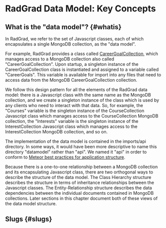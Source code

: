 # RadGrad Data Model: Key Concepts

## What is the "data model"? {#whatis}

In RadGrad, we refer to the set of Javascript classes, each of which encapsulates a single MongoDB collection, as the "data model". 

For example, RadGrad provides a class called [CareerGoalCollection](https://github.com/radgrad/radgrad/blob/master/app/imports/api/career/CareerGoalCollection.js), which manages access to a MongoDB collection also called "CareerGoalCollection".  Upon startup, a singleton instance of the CareerGoalCollection class is instantiated and assigned to a variable called "CareerGoals". This variable is available for import into any files that need to access data from the MongoDB CareerGoalCollection collection.

We follow this design pattern for all the elements of the RadGrad data model: there is a Javascript class with the same name as the MongoDB collection, and we create a singleton instance of the class which is used by any clients who need to interact with that data. So, for example, the "Courses" variable is the singleton instance of the CourseCollection Javascript class which manages access to the CourseCollection MongoDB collection, the "Interests" variable is the singleton instance of the InterestCollection Javascript class which manages access to the InterestCollection MongoDB collection, and so on.

The implementation of the data model is contained in the imports/api directory.  In some ways, it would have been more descriptive to name this directory "datamodel" rather than "api". We named it "api" in order to conform to [Meteor best practices for application structure](https://guide.meteor.com/structure.html#example-app-structure).

Because there is a one-to-one relationship between a MongoDB collection and its encapsulating Javascript class, there are two orthogonal ways to describe the structure of the data model. The Class Hierarchy structure describes the structure in terms of inheritance relationships between the Javascript classes.  The Entity-Relationship structure describes the data dependencies between the individual documents contained in MongoDB collections. Later sections in this chapter document both of these views of the data model structure.

## Slugs {#slugs}



